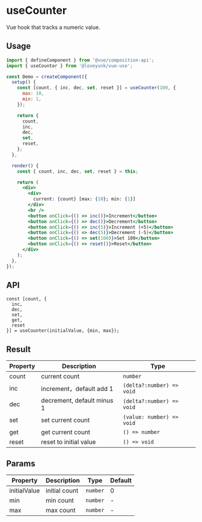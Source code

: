 # useCounter

Vue hook that tracks a numeric value.

## Usage

```jsx
import { defineComponent } from '@vue/composition-api';
import { useCounter } from '@loveyunk/vue-use';

const Demo = createComponent({
  setup() {
    const [count, { inc, dec, set, reset }] = useCounter(100, {
      max: 10,
      min: 1,
    });

    return {
      count,
      inc,
      dec,
      set,
      reset,
    };
  },

  render() {
    const { count, inc, dec, set, reset } = this;

    return (
      <div>
        <div>
          current: {count} [max: {10}; min: {1}]
        </div>
        <br />
        <button onClick={() => inc()}>Increment</button>
        <button onClick={() => dec()}>Decrement</button>
        <button onClick={() => inc(5)}>Increment (+5)</button>
        <button onClick={() => dec(5)}>Decrement (-5)</button>
        <button onClick={() => set(100)}>Set 100</button>
        <button onClick={() => reset()}>Reset</button>
      </div>
    );
  },
});
```

## API

```
const [count, {
  inc,
  dec,
  set,
  get,
  reset
}] = useCounter(initialValue, {min, max});
```

## Result

| Property | Description                | Type                      |
| -------- | -------------------------- | ------------------------- |
| count    | current count              | `number`                  |
| inc      | increment，default add 1   | `(delta?:number) => void` |
| dec      | decrement, default minus 1 | `(delta?:number) => void` |
| set      | set current count          | `(value: number) => void` |
| get      | get current count          | `() => number`            |
| reset    | reset to initial value     | `() => void`              |

## Params

| Property     | Description   | Type     | Default |
| ------------ | ------------- | -------- | ------- |
| initialValue | initial count | `number` | 0       |
| min          | min count     | `number` | -       |
| max          | max count     | `number` | -       |
